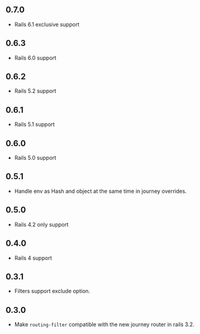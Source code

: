 ## 0.7.0

* Rails 6.1 exclusive support

## 0.6.3

* Rails 6.0 support

## 0.6.2

* Rails 5.2 support

## 0.6.1

* Rails 5.1 support

## 0.6.0

* Rails 5.0 support

## 0.5.1

* Handle env as Hash and object at the same time in journey overrides.

## 0.5.0

* Rails 4.2 only support

## 0.4.0

* Rails 4 support

## 0.3.1
* Filters support exclude option.

## 0.3.0

* Make `routing-filter` compatible with the new journey router in rails 3.2.

